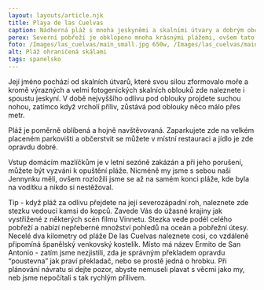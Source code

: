 ```yaml
---
layout: layouts/article.njk
title: Playa de las Cuelvas
caption: Nádherná pláž s mnoha jeskyněmi a skalními útvary a dobrým občerstvením :)
perex: Severní pobřeží je obklopeno mnoha krásnými plážemi, ovšem tato patří mezi perlu mezi nimi. Playa de Las Cuelvas leží kousek od města Lannes a přestože měří pouze 125 metrů, svým vzhledem Vás naprosto okouzlí. 
foto: /Images/las_cuelvas/main_small.jpg 650w, /Images/las_cuelvas/main_middle.jpg 950w, /Images/las_cuelvas/main_big.jpg 1250w, /Images/las_cuelvas/main_large.jpg 2000w, /Images/las_cuelvas/main_superlarge.jpg 2500w" src="/Images/las_cuelvas/main_middle.jpg
alt: Pláž ohraničená skálami
tags: spanelsko
---
```


Její jméno pochází od skalních útvarů, které svou silou zformovalo moře a kromě výrazných a velmi fotogenických skalních oblouků zde naleznete i spoustu jeskyní. V době nejvyššího odlivu pod oblouky projdete suchou nohou, zatímco když vrcholí příliv, zůstává pod oblouky něco málo přes metr. 

Pláž je poměrně oblíbená a hojně navštěvovaná. Zaparkujete zde na velkém placeném parkovišti a občerstvit se můžete v místní restauraci a jídlo je zde opravdu dobré. 

Vstup domácím mazlíčkům je v letní sezóně zakázán a při jeho porušení, můžete být vyzváni k opuštění pláže. Nicméně my jsme s sebou naši Jennynku měli, ovšem rozložili jsme se až na samém konci pláže, kde byla na vodítku a nikdo si nestěžoval.

Tip - když pláž za odlivu přejdete na její severozápadní roh, naleznete zde stezku vedoucí kamsi do kopců. Zavede Vás do úžasné krajiny jak vystřižené z některých scén filmu Vinnetu. Stezka vede podél celého pobřeží a nabízí nepřeberné množství pohledů na oceán a pobřežní útesy. Necelé dva kilometry od pláže De las Cuelvas naleznete cosi, co vzdáleně připomíná španělský venkovský kostelík. Místo má název Ermito de San Antonio - zatím jsme nezjistili, zda je správným překladem opravdu “poustevna” jak praví překladač, nebo se prostě jedná o hrobku.
Při plánování návratu si dejte pozor, abyste nemuseli plavat s věcmi jako my, neb jsme nepočítali s tak rychlým přílivem. 
